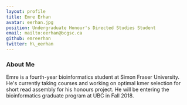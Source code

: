 ```yaml
---
layout: profile
title: Emre Erhan
avatar: eerhan.jpg
position: Undergraduate Honour's Directed Studies Student
email: mailto:eerhan@bcgsc.ca
github: emreerhan
twitter: h\_eerhan
---
```


### About Me
Emre is a fourth-year bioinformatics student at Simon Fraser University. He's currently taking courses and working on optimal kmer selection for short read assembly for his honours project. He will be entering the bioinformatics graduate program at UBC in Fall 2018.
